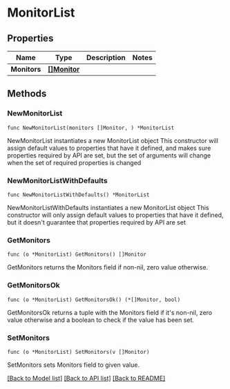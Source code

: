 # MonitorList

## Properties

Name | Type | Description | Notes
------------ | ------------- | ------------- | -------------
**Monitors** | [**[]Monitor**](Monitor.md) |  | 

## Methods

### NewMonitorList

`func NewMonitorList(monitors []Monitor, ) *MonitorList`

NewMonitorList instantiates a new MonitorList object
This constructor will assign default values to properties that have it defined,
and makes sure properties required by API are set, but the set of arguments
will change when the set of required properties is changed

### NewMonitorListWithDefaults

`func NewMonitorListWithDefaults() *MonitorList`

NewMonitorListWithDefaults instantiates a new MonitorList object
This constructor will only assign default values to properties that have it defined,
but it doesn't guarantee that properties required by API are set

### GetMonitors

`func (o *MonitorList) GetMonitors() []Monitor`

GetMonitors returns the Monitors field if non-nil, zero value otherwise.

### GetMonitorsOk

`func (o *MonitorList) GetMonitorsOk() (*[]Monitor, bool)`

GetMonitorsOk returns a tuple with the Monitors field if it's non-nil, zero value otherwise
and a boolean to check if the value has been set.

### SetMonitors

`func (o *MonitorList) SetMonitors(v []Monitor)`

SetMonitors sets Monitors field to given value.



[[Back to Model list]](../README.md#documentation-for-models) [[Back to API list]](../README.md#documentation-for-api-endpoints) [[Back to README]](../README.md)


